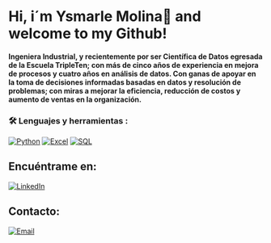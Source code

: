 # Hi, i´m Ysmarle Molina👋 and welcome to my Github!

#### Ingeniera Industrial, y recientemente por ser Científica de Datos egresada de la Escuela TripleTen; con más de cinco años de experiencia en mejora de procesos y cuatro años en análisis de datos. Con ganas de apoyar en la toma de decisiones informadas basadas en datos y resolución de problemas; con miras a mejorar la eficiencia, reducción de costos y aumento de ventas en la organización.

### :hammer_and_wrench: Lenguajes y herramientas :

[![Python](https://img.shields.io/badge/Python-yellow?style=for-the-badge&logo=python&logoColor=white&labelColor=101010)]()
[![Excel](https://img.shields.io/badge/Microsoft_Excel-green?style=for-the-badge&logo=microsoft-excel&logoColor=white&labelColor=101010)]()
[![SQL](https://img.shields.io/badge/MySQL-lightblue?style=for-the-badge&logo=mysql&logoColor=white&labelColor=101010)]()

## Encuéntrame en:

[![LinkedIn](https://img.shields.io/badge/LinkedIn-Ysmarle_Molina-0077B5?style=for-the-badge&logo=linkedin&logoColor=white&labelColor=101010)](https://www.linkedin.com/in/ysmarle-molina)

## Contacto:
[![Email](https://img.shields.io/badge/molinaysmarle@gmail.com-D14836?style=for-the-badge&logo=gmail&logoColor=white&labelColor=101010)](mailto:braismoure@mouredev.com)
</br>

<!--
**ynmolina/ynmolina** is a ✨ _special_ ✨ repository because its `README.md` (this file) appears on your GitHub profile.

Here are some ideas to get you started:

- 🔭 I’m currently working on ...
- 🌱 I’m currently learning ...
- 👯 I’m looking to collaborate on ...
- 🤔 I’m looking for help with ...
- 💬 Ask me about ...
- 📫 How to reach me: ...
- 😄 Pronouns: ...
- ⚡ Fun fact: ...
-->
